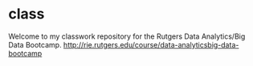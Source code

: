 # class
Welcome to my classwork repository for the Rutgers Data Analytics/Big Data Bootcamp.
http://rie.rutgers.edu/course/data-analyticsbig-data-bootcamp
